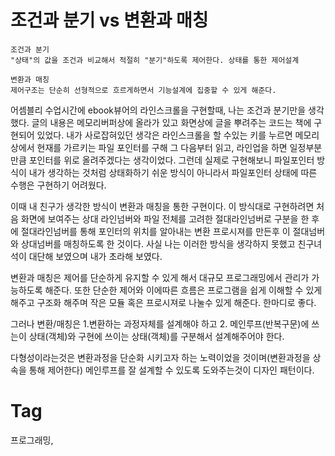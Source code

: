 조건과 분기 vs 변환과 매칭
=====================

```
조건과 분기
"상태"의 값을 조건과 비교해서 적절히 "분기"하도록 제어한다. 상태를 통한 제어설계
```

```
변환과 매칭
제어구조는 단순히 선형적으로 흐르게하면서 기능설계에 집중할 수 있게 해준다.
```

어셈블리 수업시간에 ebook뷰어의 라인스크롤을 구현할때, 나는 조건과 분기만을 생각했다. 글의 내용은 메모리버퍼상에 올라가 있고 화면상에 글을 뿌려주는 코드는 책에 구현되어 있었다. 내가 사로잡혀있던 생각은 라인스크롤을 할 수있는 키를 누르면 메모리상에서 현재를 가르키는 파일 포인터를 구해 그 다음부터 읽고, 라인업을 하면 일정부분만큼 포인터를 위로 올려주겠다는 생각이었다. 그런데 실제로 구현해보니 파일포인터 방식이 내가 생각하는 것처럼 상태화하기 쉬운 방식이 아니라서 파일포인터 상태에 따른 수행은 구현하기 어려웠다.

이때 내 친구가 생각한 방식이 변환과 매칭을 통한 구현이다. 이 방식대로 구현하려면 처음 화면에 보여주는 상대 라인넘버와 파일 전체를 고려한 절대라인넘버로 구분을 한 후에 절대라인넘버를 통해 포인터의 위치를 알아내는 변환 프로시져를 만든후 이 절대넘버와 상대넘버를 매칭하도록 한 것이다. 사실 나는 이러한 방식을 생각하지 못했고 친구녀석이 대단해 보였으며 내가 초라해 보였다.

변환과 매칭은 제어를 단순하게 유지할 수 있게 해서 대규모 프로그래밍에서 관리가 가능하도록 해준다. 또한 단순한 제어와 이에따른 흐름은 프로그램을 쉽게 이해할 수 있게 해주고 구조화 해주며 작은 모듈 혹은 프로시져로 나눌수 있게 해준다. 한마디로 좋다.

그러나 변환/매칭은 1.변환하는 과정자체를 설계해야 하고 2. 메인루프(반복구문)에 쓰는이 상태(객체)와 구현에 쓰이는 상태(객체)를 구분해서 설계해주어야 한다.

다형성이라는것은 변환과정을 단순화 시키고자 하는 노력이었을 것이며(변환과정을 상속을 통해 제어한다) 메인루프를 잘 설계할 수 있도록 도와주는것이 디자인 패턴이다.

Tag
====
프로그래밍,